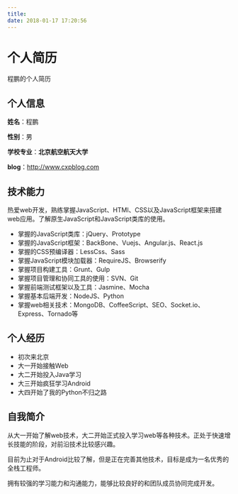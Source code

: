 ```yaml
---
title: 
date: 2018-01-17 17:20:56
---
```


个人简历
======================
程鹏的个人简历

## 个人信息

**姓名**：程鹏

**性别**：男

**学校专业**：**北京航空航天大学**

**blog**：http://www.cxpblog.com

## 技术能力

热爱web开发，熟练掌握JavaScript、HTMl、CSS以及JavaScript框架来搭建web应用。了解原生JavaScript和JavaScript类库的使用。

* 掌握的JavaScript类库：jQuery、Prototype
* 掌握的JavaScript框架：BackBone、Vuejs、Angular.js、React.js
* 掌握的CSS预编译器：LessCss、Sass
* 掌握JavaScript模块加载器：RequireJS、Browserify
* 掌握项目构建工具：Grunt、Gulp
* 掌握项目管理和协同工具的使用：SVN、Git
* 掌握前端测试框架以及工具：Jasmine、Mocha
* 掌握基本后端开发：NodeJS、Python
* 掌握web相关技术：MongoDB、CoffeeScript、SEO、Socket.io、Express、Tornado等

## 个人经历

* 初次来北京
* 大一开始接触Web
* 大二开始投入Java学习
* 大三开始疯狂学习Android
* 大四开始了我的Python不归之路

## 自我简介

从大一开始了解web技术，大二开始正式投入学习web等各种技术。正处于快速增长技能的阶段，对前沿技术比较感兴趣。

目前为止对于Android比较了解，但是正在完善其他技术，目标是成为一名优秀的全栈工程师。

拥有较强的学习能力和沟通能力，能够比较良好的和团队成员协同完成开发。


